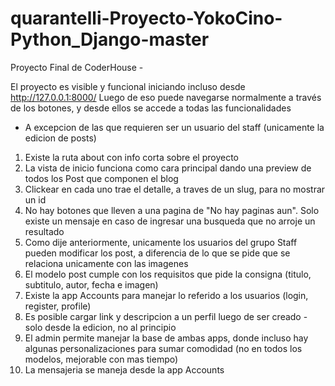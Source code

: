 # quarantelli-Proyecto-YokoCino-Python_Django-master
Proyecto Final de CoderHouse - 

El proyecto es visible y funcional iniciando incluso desde http://127.0.0.1:8000/
Luego de eso puede navegarse normalmente a través de los botones, y desde ellos se accede a todas las funcionalidades
* A excepcion de las que requieren ser un usuario del staff (unicamente la edicion de posts)

1. Existe la ruta about con info corta sobre el proyecto
2. La vista de inicio funciona como cara principal dando una preview de todos los Post que componen el blog
3. Clickear en cada uno trae el detalle, a traves de un slug, para no mostrar un id
4. No hay botones que lleven a una pagina de "No hay paginas aun". Solo existe un mensaje en caso de ingresar una busqueda que no arroje un resultado
5. Como dije anteriormente, unicamente los usuarios del grupo Staff pueden modificar los post, a diferencia de lo que se pide que se relaciona unicamente con las imagenes
6. El modelo post cumple con los requisitos que pide la consigna (titulo, subtitulo, autor, fecha e imagen)
7. Existe la app Accounts para manejar lo referido a los usuarios (login, register, profile)
8. Es posible cargar link y descripcion a un perfil luego de ser creado - solo desde la edicion, no al principio
9. El admin permite manejar la base de ambas apps, donde incluso hay algunas personalizaciones para sumar comodidad (no en todos los modelos, mejorable con mas tiempo)
10. La mensajeria se maneja desde la app Accounts
